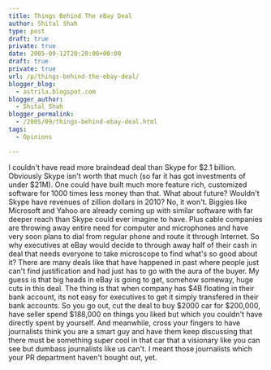 ```yaml
---
title: Things Behind The eBay Deal
author: Shital Shah
type: post
draft: true
private: true
date: 2005-09-12T20:20:00+00:00
draft: true
private: true
url: /p/things-behind-the-ebay-deal/
blogger_blog:
  - astrila.blogspot.com
blogger_author:
  - Shital Shah
blogger_permalink:
  - /2005/09/things-behind-ebay-deal.html
tags:
  - Opinions

---
```

I couldn't have read more braindead deal than Skype for $2.1 billion. Obviously Skype isn't worth that much (so far it has got investments of under $21M). One could have built much more feature rich, customized software for 1000 times less money than that. What about future? Wouldn't Skype have revenues of zillion dollars in 2010? No, it won't. Biggies like Microsoft and Yahoo are already coming up with similar software with far deeper reach than Skype could ever imagine to have. Plus cable companies are throwing away entire need for computer and microphones and have very soon plans to dial from regular phone and route it through Internet. So why executives at eBay would decide to through away half of their cash in deal that needs everyone to take microscope to find what's so good about it? There are many deals like that have happened in past where people just can't find justification and had just has to go with the aura of the buyer. My guess is that big heads in eBay is going to get, somehow someway, huge cuts in this deal. The thing is that when company has $4B floating in their bank account, its not easy for executives to get it simply transfered in their bank accounts. So you go out, cut the deal to buy $2000 car for $200,000, have seller spend $188,000 on things you liked but which you couldn't have directly spent by yourself. And meanwhile, cross your fingers to have journalists think you are a smart guy and have them keep discussing that there must be something super cool in that car that a visionary like you can see but dumbass journalists like us can't. I meant those journalists which your PR department haven't bought out, yet.
